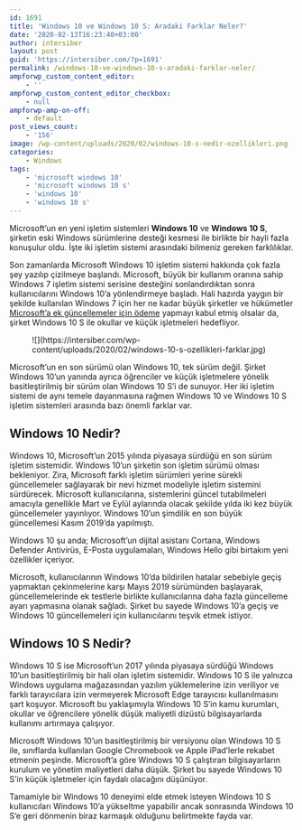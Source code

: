 ```yaml
---
id: 1691
title: 'Windows 10 ve Windows 10 S: Aradaki Farklar Neler?'
date: '2020-02-13T16:23:40+03:00'
author: intersiber
layout: post
guid: 'https://intersiber.com/?p=1691'
permalink: /windows-10-ve-windows-10-s-aradaki-farklar-neler/
ampforwp_custom_content_editor:
    - ''
ampforwp_custom_content_editor_checkbox:
    - null
ampforwp-amp-on-off:
    - default
post_views_count:
    - '156'
image: /wp-content/uploads/2020/02/windows-10-s-nedir-ozellikleri.png
categories:
    - Windows
tags:
    - 'microsoft windows 10'
    - 'microsoft windows 10 s'
    - 'windows 10'
    - 'windows 10 s'
---
```


Microsoft’un en yeni işletim sistemleri **Windows 10** ve **Windows 10 S**, şirketin eski Windows sürümlerine desteği kesmesi ile birlikte bir hayli fazla konuşulur oldu. İşte iki işletim sistemi arasındaki bilmeniz gereken farklılıklar.

Son zamanlarda Microsoft Windows 10 işletim sistemi hakkında çok fazla şey yazılıp çizilmeye başlandı. Microsoft, büyük bir kullanım oranına sahip Windows 7 işletim sistemi serisine desteğini sonlandırdıktan sonra kullanıcılarını Windows 10’a yönlendirmeye başladı. Hali hazırda yaygın bir şekilde kullanılan Windows 7 için her ne kadar büyük şirketler ve hükümetler [Microsoft’a ek güncellemeler için ödeme](https://intersiber.com/almanya-windows-7-icin-senelik-800-000-euro-odeyecek/) yapmayı kabul etmiş olsalar da, şirket Windows 10 S ile okullar ve küçük işletmeleri hedefliyor.

<figure class="wp-block-image size-large">![](https://intersiber.com/wp-content/uploads/2020/02/windows-10-s-ozellikleri-farklar.jpg)</figure>Microsoft’un en son sürümü olan Windows 10, tek sürüm değil. Şirket Windows 10’un yanında ayrıca öğrenciler ve küçük işletmelere yönelik basitleştirilmiş bir sürüm olan Windows 10 S’i de sunuyor. Her iki işletim sistemi de aynı temele dayanmasına rağmen Windows 10 ve Windows 10 S işletim sistemleri arasında bazı önemli farklar var.

## Windows 10 Nedir?

Windows 10, Microsoft’un 2015 yılında piyasaya sürdüğü en son sürüm işletim sistemidir. Windows 10’un şirketin son işletim sürümü olması bekleniyor. Zira, Microsoft farklı işletim sürümleri yerine sürekli güncellemeler sağlayarak bir nevi hizmet modeliyle işletim sistemini sürdürecek. Microsoft kullanıcılarına, sistemlerini güncel tutabilmeleri amacıyla genellikle Mart ve Eylül aylarında olacak şekilde yılda iki kez büyük güncellemeler yayınlıyor. Windows 10’un şimdilik en son büyük güncellemesi Kasım 2019’da yapılmıştı.

Windows 10 şu anda; Microsoft’un dijital asistanı Cortana, Windows Defender Antivirüs, E-Posta uygulamaları, Windows Hello gibi birtakım yeni özellikler içeriyor.

Microsoft, kullanıcılarının Windows 10’da bildirilen hatalar sebebiyle geçiş yapmaktan çekinmelerine karşı Mayıs 2019 sürümünden başlayarak, güncellemelerinde ek testlerle birlikte kullanıcılarına daha fazla güncelleme ayarı yapmasına olanak sağladı. Şirket bu sayede Windows 10’a geçiş ve Windows 10 güncellemeleri için kullanıcılarını teşvik etmek istiyor.

## Windows 10 S Nedir?

Windows 10 S ise Microsoft’un 2017 yılında piyasaya sürdüğü Windows 10’un basitleştirilmiş bir hali olan işletim sistemidir. Windows 10 S ile yalnızca Windows uygulama mağazasından yazılım yüklemelerine izin veriliyor ve farklı tarayıcılara izin vermeyerek Microsoft Edge tarayıcısı kullanılmasını şart koşuyor. Microsoft bu yaklaşımıyla Windows 10 S’in kamu kurumları, okullar ve öğrencilere yönelik düşük maliyetli dizüstü bilgisayarlarda kullanımı artırmaya çalışıyor.

Microsoft Windows 10’un basitleştirilmiş bir versiyonu olan Windows 10 S ile, sınıflarda kullanılan Google Chromebook ve Apple iPad’lerle rekabet etmenin peşinde. Microsoft’a göre Windows 10 S çalıştıran bilgisayarların kurulum ve yönetim maliyetleri daha düşük. Şirket bu sayede Windows 10 S’in küçük işletmeler için faydalı olacağını düşünüyor.

Tamamiyle bir Windows 10 deneyimi elde etmek isteyen Windows 10 S kullanıcıları Windows 10’a yükseltme yapabilir ancak sonrasında Windows 10 S’e geri dönmenin biraz karmaşık olduğunu belirtmekte fayda var.